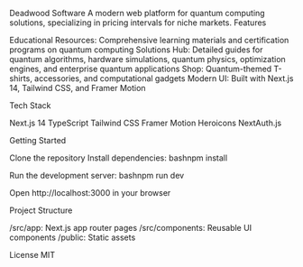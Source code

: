 Deadwood Software
A modern web platform for quantum computing solutions, specializing in pricing intervals for niche markets.
Features

Educational Resources: Comprehensive learning materials and certification programs on quantum computing
Solutions Hub: Detailed guides for quantum algorithms, hardware simulations, quantum physics, optimization engines, and enterprise quantum applications
Shop: Quantum-themed T-shirts, accessories, and computational gadgets
Modern UI: Built with Next.js 14, Tailwind CSS, and Framer Motion

Tech Stack

Next.js 14
TypeScript
Tailwind CSS
Framer Motion
Heroicons
NextAuth.js

Getting Started

Clone the repository
Install dependencies:
bashnpm install

Run the development server:
bashnpm run dev

Open http://localhost:3000 in your browser

Project Structure

/src/app: Next.js app router pages
/src/components: Reusable UI components
/public: Static assets

License
MIT
